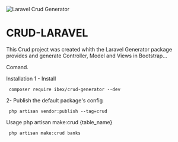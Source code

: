 ![Laravel Crud Generator](https://banners.beyondco.de/Laravel%20CRUD.png?theme=dark&packageManager=composer+require&packageName=ibex%2Fcrud-generator&pattern=architect&style=style_1&description=Laravel+CRUD+Generator&md=1&showWatermark=0&fontSize=100px&images=gift)




# CRUD-LARAVEL 


This Crud project was created whith the Laravel Generator package provides and generate Controller, Model and Views in Bootstrap...

Comand.

Installation
  1 - Install

     composer require ibex/crud-generator --dev
  2- Publish the default package's config

     php artisan vendor:publish --tag=crud
Usage
     php artisan make:crud {table_name}

     php artisan make:crud banks
